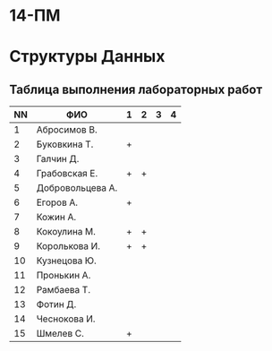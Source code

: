 # 14-ПМ
# Структуры Данных
## Таблица выполнения лабораторных работ

| NN  | ФИО              | 1   | 2   | 3   | 4   |
| --- | ---------------- | --- | --- | --- | --- |
| 1   | Абросимов В.     |     |     |     |     |
| 2   | Буковкина Т.     | +   |     |     |     |
| 3   | Галчин Д.        |     |     |     |     |
| 4   | Грабовская Е.    | +   | +   |     |     |
| 5   | Добровольцева А. |     |     |     |     |
| 6   | Егоров А.        | +   |     |     |     |
| 7   | Кожин А.         |     |     |     |     |
| 8   | Кокоулина М.     | +   | +   |     |     |
| 9   | Королькова И.    | +   | +   |     |     |
| 10  | Кузнецова Ю.     |     |     |     |     |
| 11  | Пронькин А.      |     |     |     |     |
| 12  | Рамбаева Т.      |     |     |     |     |
| 13  | Фотин Д.         |     |     |     |     |
| 14  | Чеснокова И.     |     |     |     |     |
| 15  | Шмелев С.        | +   |     |     |     |
